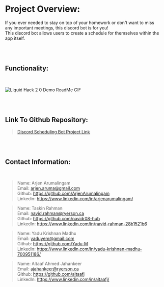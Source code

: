 # Project Overview: # 

If you ever needed to stay on top of your homework or don't want to miss any important meetings, this discord bot is for you! <br> 
This discord bot allows users to create a schedule for themselves within the app itself.

<br>
<br>

## Functionality: ##

<br>

![Liquid Hack 2 0 Demo ReadMe GIF](https://user-images.githubusercontent.com/64322365/141599491-f2ea16bd-2999-4bb1-adbe-1262e146e7a2.gif)


<br>
<br>

## Link To Github Repository: ##

>[Discord Scheduling Bot Project Link](https://github.com/ArjenArumalingam/Discord-Liquid-Hacks_2.0 "Discord Scheduling Bot Project Link")

<br>
<br>

 ## Contact Information: ##
<br>

>Name: Arjen Arumalingam <br>
>Email: arjen.aruma@gmail.com <br>
>Github: https://github.com/ArjenArumalingam <br>
>Linkedin: https://www.linkedin.com/in/arjenarumalingam/ <br>

>Name: Taskin Rahman <br> 
>Email: navid.rahman@ryerson.ca <br>
>Github: https://github.com/navidr08-hub <br>
>LinkedIn: https://www.linkedin.com/in/navid-rahman-28b1521b6 <br>

>Name: Yadu Krishnan Madhu <br>
>Email: yaduyem@gmail.com <br>
>Github: https://github.com/Yadu-M <br>
>Linkedin: https://www.linkedin.com/in/yadu-krishnan-madhu-700951186/ <br>

>Name: Altaaf Ahmed Jahankeer <br>
>Email: ajahankeer@ryerson.ca <br>
>Github: https://github.com/altaafj <br>
>LinkedIn: https://www.linkedin.com/in/altaafj/


